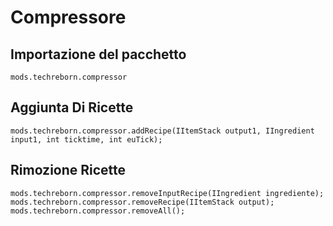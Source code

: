 # Compressore

## Importazione del pacchetto
`mods.techreborn.compressor`

## Aggiunta Di Ricette
```zenscript
mods.techreborn.compressor.addRecipe(IItemStack output1, IIngredient input1, int ticktime, int euTick);
```

## Rimozione Ricette
```zenscript
mods.techreborn.compressor.removeInputRecipe(IIngredient ingrediente);
mods.techreborn.compressor.removeRecipe(IItemStack output);
mods.techreborn.compressor.removeAll();
```